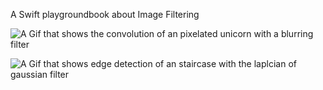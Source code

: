 A Swift playgroundbook about Image Filtering

![A Gif that shows the convolution of an pixelated unicorn with a blurring filter](playgroundDemo.gif)

![A Gif that shows edge detection of an staircase with the laplcian of gaussian filter](playgroundDemo2.gif)
